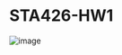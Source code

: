 # STA426-HW1
![image](https://user-images.githubusercontent.com/43379533/45929902-52ae9300-bf58-11e8-89f3-eebadefeab06.png)
